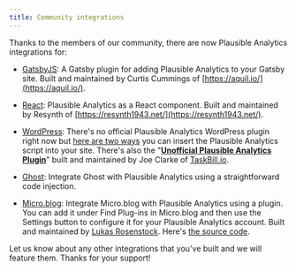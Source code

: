 ```yaml
---
title: Community integrations
---
```


Thanks to the members of our community, there are now Plausible Analytics integrations for:

* [GatsbyJS](https://www.gatsbyjs.org/packages/gatsby-plugin-plausible/): A Gatsby plugin for adding Plausible Analytics to your Gatsby site. Built and maintained by Curtis Cummings of [https://aquil.io/](https://aquil.io/).

* [React](https://codeberg.org/resynth1943/react-plausible-analytics): Plausible Analytics as a React component. Built and maintained by Resynth of [https://resynth1943.net/](https://resynth1943.net/).

* [WordPress](wordpress-integration.md): There's no official Plausible Analytics WordPress plugin right now but [here are two ways](wordpress-integration.md) you can insert the Plausible Analytics script into your site. There's also the "**[Unofficial Plausible Analytics Plugin](https://wordpress.org/plugins/unofficial-plausible-analytics)**" built and maintained by Joe Clarke of [TaskBill.io](https://blog.taskbill.io/2020/07/27/plausible-analytics-wordpress-plugin/).

* [Ghost](https://ghost.org/integrations/plausible/): Integrate Ghost with Plausible Analytics using a straightforward code injection.

* [Micro.blog](https://micro.blog): Integrate Micro.blog with Plausible Analytics using a plugin. You can add it under Find Plug-ins in Micro.blog and then use the Settings button to configure it for your Plausible Analytics account. Built and maintained by [Lukas Rosenstock](https://lukasrosenstock.net/2020/07/24/ive-struggled-a.html). Here's [the source code](https://github.com/LukasRos/plugin-plausible).

Let us know about any other integrations that you've built and we will feature them. Thanks for your support!

